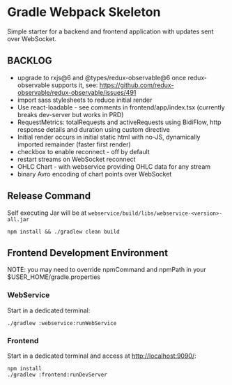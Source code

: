 # Gradle Webpack Skeleton

Simple starter for a backend and frontend application with updates sent over WebSocket.

## BACKLOG
 * upgrade to rxjs@6 and @types/redux-observable@6 once redux-observable supports it, see: https://github.com/redux-observable/redux-observable/issues/491
 * import sass stylesheets to reduce initial render
 * Use react-loadable - see comments in frontend/app/index.tsx (currently breaks dev-server but works in PRD)
 * RequestMetrics: totalRequests and activeRequests using BidiFlow, http response details and duration using custom directive 
 * Initial render occurs in initial static html with no-JS, dynamically imported remainder (faster first render)
 * checkbox to enable reconnect - off by default
 * restart streams on WebSocket reconnect
 * OHLC Chart - with webservice providing OHLC data for any stream
 * binary Avro encoding of chart points over WebSocket

## Release Command
Self executing Jar will be at `webservice/build/libs/webservice-<version>-all.jar`
```
npm install && ./gradlew clean build
```

## Frontend Development Environment

NOTE: you may need to override npmCommand and npmPath in your $USER_HOME/gradle.properties

### WebService
Start in a dedicated terminal:
```
./gradlew :webservice:runWebService
```

### Frontend
Start in a dedicated terminal and access at [http://localhost:9090/](http://localhost:9090/):
```
npm install
./gradlew :frontend:runDevServer
```

